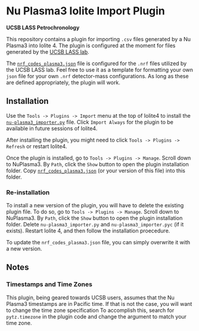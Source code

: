 # Nu Plasma3 Iolite Import Plugin

**UCSB LASS Petrochronology**

This repository contains a plugin for importing `.csv` files generated by a Nu Plasma3
into Iolite 4. The plugin is configured at the moment for files generated by the [UCSB LASS lab](https://www.petrochronology.com/). 

The [`nrf_codes_plasma3.json`](nrf_codes_plasma3.json) file is configured for the `.nrf` files utilized by
the UCSB LASS lab. Feel free to use it as a template for formatting your own `json` file
for your own `.nrf` detector-mass configurations. As long as these are defined
appropriately, the plugin will work. 

## Installation
Use the `Tools -> Plugins -> Import` menu at the top of Iolite4 to install the
[`nu-plasma3_importer.py`](nu-plasma3_importer.py) file. Click `Import Always` for the plugin to be available in future sessions of Iolite4.

After installing the plugin, you might need to click `Tools -> Plugins -> Refresh` or
restart Iolite4.

Once the plugin is installed, go to `Tools -> Plugins -> Manage`. Scroll down to
NuPlasma3. By `Path`, click the `Show` button to open the plugin installation folder.
Copy [`nrf_codes_plasma3.json`](nrf_codes_plasma3.json) (or your version of this file) into this folder.

### Re-installation
To install a new version of the plugin, you will have to delete the existing plugin file. To do so, go to `Tools -> Plugins -> Manage`. Scroll down to
NuPlasma3. By `Path`, click the `Show` button to open the plugin installation folder. Delete `nu-plasma3_importer.py` and `nu-plasma3_importer.pyc` (if it exists). Restart Iolite 4, and then follow the installation proecedure. 

To update the `nrf_codes_plasma3.json` file, you can simply overwrite it with a new version.

## Notes
### Timestamps and Time Zones
This plugin, being geared towards UCSB users, assumes that the Nu Plasma3 timestamps are
in Pacific time. If that is not the case, you will want to change the time zone
specification To accomplish this, search for `pytz.timezone` in the plugin code and change the argument to match
your time zone. 
